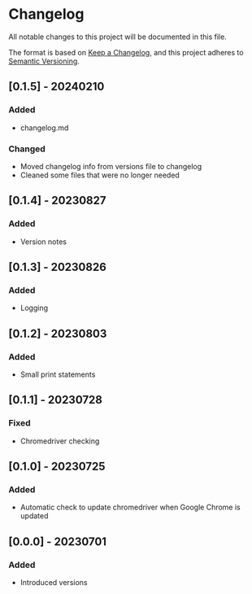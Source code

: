 # Changelog

All notable changes to this project will be documented in this file.

The format is based on [Keep a Changelog](https://keepachangelog.com/en/1.0.0/),
and this project adheres to [Semantic Versioning](https://semver.org/spec/v2.0.0.html).



## [0.1.5] - 20240210

### Added

- changelog.md

### Changed

- Moved changelog info from versions file to changelog
- Cleaned some files that were no longer needed



## [0.1.4] - 20230827

### Added

- Version notes

## [0.1.3] - 20230826

### Added

- Logging



## [0.1.2] - 20230803

### Added

- Small print statements



## [0.1.1] - 20230728

### Fixed

- Chromedriver checking



## [0.1.0] - 20230725

### Added

- Automatic check to update chromedriver when Google Chrome is updated



## [0.0.0] - 20230701

### Added

- Introduced versions






